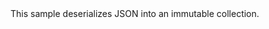 <?xml version="1.0" encoding="utf-8"?>
<topic id="DeserializeImmutableCollections" revisionNumber="1">
  <developerConceptualDocument xmlns="http://ddue.schemas.microsoft.com/authoring/2003/5" xmlns:xlink="http://www.w3.org/1999/xlink">
    <introduction>
      <para>This sample deserializes JSON into an immutable collection.</para>
    </introduction>
    <section>
      <title>Sample</title>
      <content>
        <code lang="cs" source="..\Src\Tests\Documentation\Samples\Serializer\DeserializeImmutableCollections.cs" region="Usage" title="Usage" />
      </content>
    </section>
  </developerConceptualDocument>
</topic>
